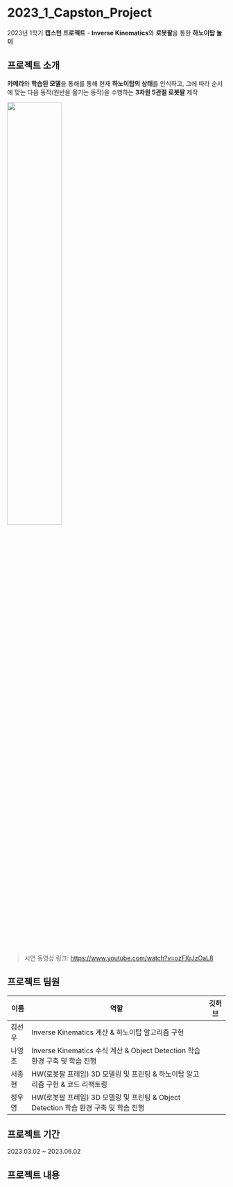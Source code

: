 # 2023_1_Capston_Project

2023년 1학기 **캡스턴 프로젝트** - **Inverse Kinematics**와 **로봇팔**을 통한 **하노이탑 놀이**

## 프로젝트 소개
**카메라**와 **학습된 모델**을 통해를 통해 현재 **하노이탑의 상태**를 인식하고, 그에 따라 순서에 맞는 다음 동작(원반을 옮기는 동작)을 수행하는 **3차원 5관절 로봇팔** 제작

<img src="https://github.com/Taebee00/2023_1_Capstone_Project/assets/104549849/10b20ef3-4972-4742-b161-7642806729a8" width="50%" height="50%"/>

> 시연 동영상 링크: https://www.youtube.com/watch?v=ozFXrJzOaL8

## 프로젝트 팀원
|이름|역할|깃허브|
|---|---|---|
|김선우|Inverse Kinematics 계산 & 하노이탑 알고리즘 구현 ||
|나영조|Inverse Kinematics 수식 계산 & Object Detection 학습 환경 구축 및 학습 진행|
|서종현|HW(로봇팔 프레임) 3D 모델링 및 프린팅 & 하노이탑 알고리즘 구현 & 코드 리팩토링||
|정우영|HW(로봇팔 프레임) 3D 모델링 및 프린팅 & Object Detection 학습 환경 구축 및 학습 진행||

## 프로젝트 기간
2023.03.02 ~ 2023.06.02

## 프로젝트 내용
